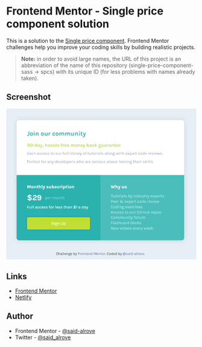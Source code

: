 # Frontend Mentor - Single price component solution

This is a solution to the [Single price component](https://www.frontendmentor.io/challenges/single-price-grid-component-5ce41129d0ff452fec5abbbc/hub/single-price-component-71-patternsass-63HniM0Hd). Frontend Mentor challenges help you improve your coding skills by building realistic projects. 

> **Note:** in order to avoid large names, the URL of this project is an abbreviation of the name of this repository (single-price-component-sass -> spcs) with its unique ID (for less problems with names already taken).

## Screenshot

![](design/screenshot.png)

## Links

- [Frontend Mentor](https://www.frontendmentor.io/solutions/single-price-component-71-patternsass-63HniM0Hd)
- [Netlify](https://spcs-ebd2c0.netlify.app/)

## Author

- Frontend Mentor - [@said-alrove](https://www.frontendmentor.io/profile/said-alrove)
- Twitter - [@said_alrove](https://twitter.com/said_alrove)

